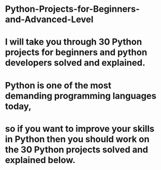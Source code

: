 # Python-Projects-for-Beginners-and-Advanced-Level

# I will take you through 30 Python projects for beginners and python developers solved and explained. 
# Python is one of the most demanding programming languages today, 
# so if you want to improve your skills in Python then you should work on the 30 Python projects solved and explained below.
